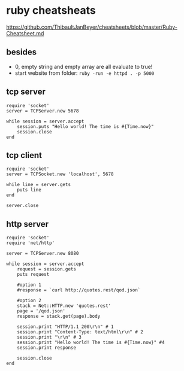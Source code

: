 # ruby cheatsheats

https://github.com/ThibaultJanBeyer/cheatsheets/blob/master/Ruby-Cheatsheet.md

## besides

* 0, empty string and empty array are all evaluate to true!
* start website from folder: `ruby -run -e httpd . -p 5000`

## tcp server

```
require 'socket'
server = TCPServer.new 5678

while session = server.accept
    session.puts "Hello world! The time is #{Time.now}"
    session.close
end
```

## tcp client

```
require 'socket'
server = TCPSocket.new 'localhost', 5678

while line = server.gets
    puts line
end

server.close
```

## http server

```
require 'socket'
require 'net/http'

server = TCPServer.new 8080

while session = server.accept
    request = session.gets
    puts request

    #option 1
    #response = `curl http://quotes.rest/qod.json`

    #option 2    
    stack = Net::HTTP.new 'quotes.rest'
    page = '/qod.json'
    response = stack.get(page).body

    session.print "HTTP/1.1 200\r\n" # 1
    session.print "Content-Type: text/html\r\n" # 2
    session.print "\r\n" # 3
    session.print "Hello world! The time is #{Time.now}" #4
    session.print response

    session.close
end
```
